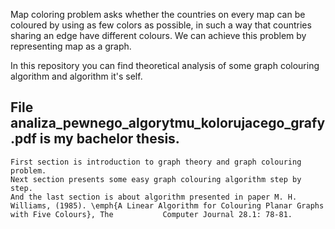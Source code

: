 Map coloring problem asks whether the countries on every map can be coloured by using as few colors as possible, in such a way that countries sharing an edge have different colours. We can achieve this problem by representing map as a graph.

In this repository you can find theoretical analysis of some graph colouring algorithm and algorithm it's self.

## File analiza_pewnego_algorytmu_kolorujacego_grafy.pdf is my bachelor thesis. 
    First section is introduction to graph theory and graph colouring problem. 
    Next section presents some easy graph colouring algorithm step by step.
    And the last section is about algorithm presented in paper M. H. Williams, (1985). \emph{A Linear Algorithm for Colouring Planar Graphs with Five Colours}, The           Computer Journal 28.1: 78-81. 
## 
